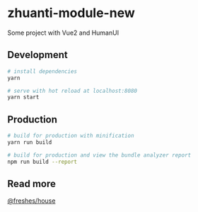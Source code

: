 # zhuanti-module-new

Some project with Vue2 and HumanUI

## Development

``` bash
# install dependencies
yarn

# serve with hot reload at localhost:8080
yarn start
```

## Production

``` bash
# build for production with minification
yarn run build

# build for production and view the bundle analyzer report
npm run build --report
```

## Read more

[@freshes/house](https://github.com/freshesx/house)
